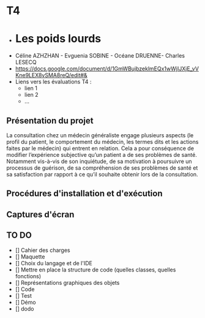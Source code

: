 # T4

- # Les poids lourds
- Céline AZHZHAN -  Evguenia SOBINE  - Océane DRUENNE- Charles LESECQ
-  https://docs.google.com/document/d/1GmWBujbzeklmEQx1wWjIJXjE_vVKne9LEX8vSMA8reQ/edit#&
- Liens vers les évaluations T4 :
  - lien 1
  - lien 2
  - ...

## Présentation du projet

La consultation chez un médecin généraliste engage plusieurs aspects (le profil du patient, le comportement du médecin, les termes dits et les actions faites par le médecin) qui entrent en relation. Cela a pour conséquence de modifier l’expérience subjective qu’un patient a de ses problèmes de santé. Notamment vis-à-vis de son inquiétude, de sa motivation à poursuivre un processus de guérison, de sa compréhension de ses problèmes de santé et sa satisfaction par rapport à ce qu’il souhaite obtenir lors de la consultation. 

## Procédures d'installation et d'exécution

## Captures d'écran

## TO DO 
- [] Cahier des charges 
- [] Maquette 
- [] Choix du langage et de l'IDE 
- [] Mettre en place la structure de code (quelles classes, quelles fonctions)
- [] Représentations graphiques des objets 
- [] Code 
- [] Test 
- [] Démo 
- [] dodo
